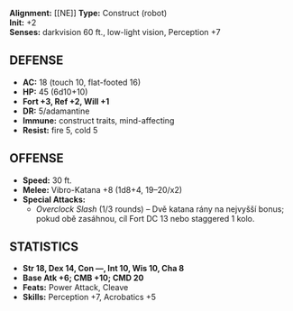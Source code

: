 **Alignment:** [[NE]]
**Type:** Construct (robot)  
**Init:** +2  
**Senses:** darkvision 60 ft., low-light vision, Perception +7  

## DEFENSE
- **AC:** 18 (touch 10, flat-footed 16)  
- **HP:** 45 (6d10+10)  
- **Fort +3, Ref +2, Will +1**  
- **DR:** 5/adamantine  
- **Immune:** construct traits, mind-affecting  
- **Resist:** fire 5, cold 5  

## OFFENSE
- **Speed:** 30 ft.  
- **Melee:** Vibro-Katana +8 (1d8+4, 19–20/x2)  
- **Special Attacks:**  
  - *Overclock Slash* (1/3 rounds) – Dvě katana rány na nejvyšší bonus; pokud obě zasáhnou, cíl Fort DC 13 nebo staggered 1 kolo.  

## STATISTICS
- **Str 18, Dex 14, Con —, Int 10, Wis 10, Cha 8**  
- **Base Atk +6; CMB +10; CMD 20**  
- **Feats:** Power Attack, Cleave  
- **Skills:** Perception +7, Acrobatics +5  